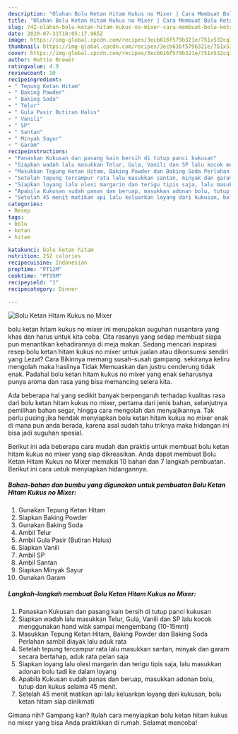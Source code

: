 ```yaml
---
description: "Olahan Bolu Ketan Hitam Kukus no Mixer | Cara Membuat Bolu Ketan Hitam Kukus no Mixer Yang Bisa Manjain Lidah"
title: "Olahan Bolu Ketan Hitam Kukus no Mixer | Cara Membuat Bolu Ketan Hitam Kukus no Mixer Yang Bisa Manjain Lidah"
slug: 742-olahan-bolu-ketan-hitam-kukus-no-mixer-cara-membuat-bolu-ketan-hitam-kukus-no-mixer-yang-bisa-manjain-lidah
date: 2020-07-31T10:05:17.965Z
image: https://img-global.cpcdn.com/recipes/3ecb616f579b321e/751x532cq70/bolu-ketan-hitam-kukus-no-mixer-foto-resep-utama.jpg
thumbnail: https://img-global.cpcdn.com/recipes/3ecb616f579b321e/751x532cq70/bolu-ketan-hitam-kukus-no-mixer-foto-resep-utama.jpg
cover: https://img-global.cpcdn.com/recipes/3ecb616f579b321e/751x532cq70/bolu-ketan-hitam-kukus-no-mixer-foto-resep-utama.jpg
author: Hattie Brewer
ratingvalue: 4.9
reviewcount: 10
recipeingredient:
- " Tepung Ketan Hitam"
- " Baking Powder"
- " Baking Soda"
- " Telur"
- " Gula Pasir Butiran Halus"
- " Vanili"
- " SP"
- " Santan"
- " Minyak Sayur"
- " Garam"
recipeinstructions:
- "Panaskan Kukusan dan pasang kain bersih di tutup panci kukusan"
- "Siapkan wadah lalu masukkan Telur, Gula, Vanili dan SP lalu kocok menggunakan hand wisk sampai mengembang (10-15mnt)"
- "Masukkan Tepung Ketan Hitam, Baking Powder dan Baking Soda Perlahan sambil diayak lalu aduk rata"
- "Setelah tepung tercampur rata lalu masukkan santan, minyak dan garam secara bertahap, aduk rata pelan saja"
- "Siapkan loyang lalu olesi margarin dan terigu tipis saja, lalu masukkan adonan bolu tadi ke dalam loyang"
- "Apabila Kukusan sudah panas dan beruap, masukkan adonan bolu, tutup dan kukus selama 45 menit."
- "Setelah 45 menit matikan api lalu keluarkan loyang dari kukusan, bolu ketan hitam siap dinikmati"
categories:
- Resep
tags:
- bolu
- ketan
- hitam

katakunci: bolu ketan hitam 
nutrition: 252 calories
recipecuisine: Indonesian
preptime: "PT12M"
cooktime: "PT35M"
recipeyield: "1"
recipecategory: Dinner

---
```



![Bolu Ketan Hitam Kukus no Mixer](https://img-global.cpcdn.com/recipes/3ecb616f579b321e/751x532cq70/bolu-ketan-hitam-kukus-no-mixer-foto-resep-utama.jpg)


bolu ketan hitam kukus no mixer ini merupakan suguhan nusantara yang khas dan harus untuk kita coba. Cita rasanya yang sedap membuat siapa pun menantikan kehadirannya di meja makan.
Sedang mencari inspirasi resep bolu ketan hitam kukus no mixer untuk jualan atau dikonsumsi sendiri yang Lezat? Cara Bikinnya memang susah-susah gampang. sekiranya keliru mengolah maka hasilnya Tidak Memuaskan dan justru cenderung tidak enak. Padahal bolu ketan hitam kukus no mixer yang enak seharusnya punya aroma dan rasa yang bisa memancing selera kita.

Ada beberapa hal yang sedikit banyak berpengaruh terhadap kualitas rasa dari bolu ketan hitam kukus no mixer, pertama dari jenis bahan, selanjutnya pemilihan bahan segar, hingga cara mengolah dan menyajikannya. Tak perlu pusing jika hendak menyiapkan bolu ketan hitam kukus no mixer enak di mana pun anda berada, karena asal sudah tahu triknya maka hidangan ini bisa jadi suguhan spesial.




Berikut ini ada beberapa cara mudah dan praktis untuk membuat bolu ketan hitam kukus no mixer yang siap dikreasikan. Anda dapat membuat Bolu Ketan Hitam Kukus no Mixer memakai 10 bahan dan 7 langkah pembuatan. Berikut ini cara untuk menyiapkan hidangannya.

<!--inarticleads1-->

##### Bahan-bahan dan bumbu yang digunakan untuk pembuatan Bolu Ketan Hitam Kukus no Mixer:

1. Gunakan  Tepung Ketan Hitam
1. Siapkan  Baking Powder
1. Gunakan  Baking Soda
1. Ambil  Telur
1. Ambil  Gula Pasir (Butiran Halus)
1. Siapkan  Vanili
1. Ambil  SP
1. Ambil  Santan
1. Siapkan  Minyak Sayur
1. Gunakan  Garam




<!--inarticleads2-->

##### Langkah-langkah membuat Bolu Ketan Hitam Kukus no Mixer:

1. Panaskan Kukusan dan pasang kain bersih di tutup panci kukusan
1. Siapkan wadah lalu masukkan Telur, Gula, Vanili dan SP lalu kocok menggunakan hand wisk sampai mengembang (10-15mnt)
1. Masukkan Tepung Ketan Hitam, Baking Powder dan Baking Soda Perlahan sambil diayak lalu aduk rata
1. Setelah tepung tercampur rata lalu masukkan santan, minyak dan garam secara bertahap, aduk rata pelan saja
1. Siapkan loyang lalu olesi margarin dan terigu tipis saja, lalu masukkan adonan bolu tadi ke dalam loyang
1. Apabila Kukusan sudah panas dan beruap, masukkan adonan bolu, tutup dan kukus selama 45 menit.
1. Setelah 45 menit matikan api lalu keluarkan loyang dari kukusan, bolu ketan hitam siap dinikmati




Gimana nih? Gampang kan? Itulah cara menyiapkan bolu ketan hitam kukus no mixer yang bisa Anda praktikkan di rumah. Selamat mencoba!
